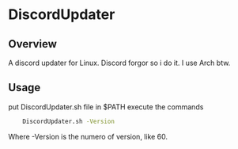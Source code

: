 # DiscordUpdater
## Overview
A discord updater for Linux. Discord forgor so i do it. I use Arch btw.

## Usage

put DiscordUpdater.sh file in $PATH
execute the commands
```bash
    DiscordUpdater.sh -Version
```

Where -Version is the numero of version, like 60.
